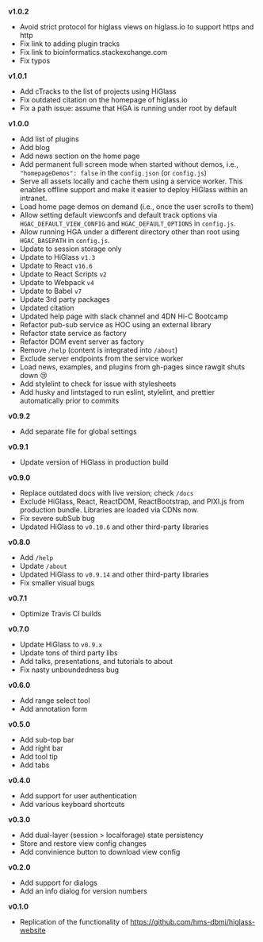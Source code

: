 **v1.0.2**

- Avoid strict protocol for higlass views on higlass.io to support https and http
- Fix link to adding plugin tracks
- Fix link to bioinformatics.stackexchange.com
- Fix typos

**v1.0.1**

- Add cTracks to the list of projects using HiGlass
- Fix outdated citation on the homepage of higlass.io
- Fix a path issue: assume that HGA is running under root by default

**v1.0.0**

- Add list of plugins
- Add blog
- Add news section on the home page
- Add permanent full screen mode when started without demos, i.e., `"homepageDemos": false` in the `config.json` (or `config.js`)
- Serve all assets locally and cache them using a service worker. This enables offline support and make it easier to deploy HiGlass within an intranet.
- Load home page demos on demand (i.e., once the user scrolls to them)
- Allow setting default viewconfs and default track options via `HGAC_DEFAULT_VIEW_CONFIG` and `HGAC_DEFAULT_OPTIONS` in `config.js`.
- Allow running HGA under a different directory other than root using `HGAC_BASEPATH` in `config.js`.
- Update to session storage only
- Update to HiGlass `v1.3`
- Update to React `v16.6`
- Update to React Scripts `v2`
- Update to Webpack `v4`
- Update to Babel `v7`
- Update 3rd party packages
- Updated citation
- Updated help page with slack channel and 4DN Hi-C Bootcamp
- Refactor pub-sub service as HOC using an external library
- Refactor state service as factory
- Refactor DOM event server as factory
- Remove `/help` (content is integrated into `/about`)
- Exclude server endpoints from the service worker
- Load news, examples, and plugins from gh-pages since rawgit shuts down 😢
- Add stylelint to check for issue with stylesheets
- Add husky and lintstaged to run eslint, stylelint, and prettier automatically prior to commits

**v0.9.2**

- Add separate file for global settings

**v0.9.1**

- Update version of HiGlass in production build

**v0.9.0**

- Replace outdated docs with live version; check `/docs`
- Exclude HiGlass, React, ReactDOM, ReactBootstrap, and PIXI.js from production bundle. Libraries are loaded via CDNs now.
- Fix severe subSub bug
- Updated HiGlass to `v0.10.6` and other third-party libraries

**v0.8.0**

- Add `/help`
- Update `/about`
- Updated HiGlass to `v0.9.14` and other third-party libraries
- Fix smaller visual bugs

**v0.7.1**

- Optimize Travis CI builds

**v0.7.0**

- Update HiGlass to `v0.9.x`
- Update tons of third party libs
- Add talks, presentations, and tutorials to about
- Fix nasty unboundedness bug

**v0.6.0**

- Add range select tool
- Add annotation form

**v0.5.0**

- Add sub-top bar
- Add right bar
- Add tool tip
- Add tabs

**v0.4.0**

- Add support for user authentication
- Add various keyboard shortcuts

**v0.3.0**

- Add dual-layer (session > localforage) state persistency
- Store and restore view config changes
- Add convinience button to download view config

**v0.2.0**

- Add support for dialogs
- Add an info dialog for version numbers

**v0.1.0**

- Replication of the functionality of https://github.com/hms-dbmi/higlass-website
